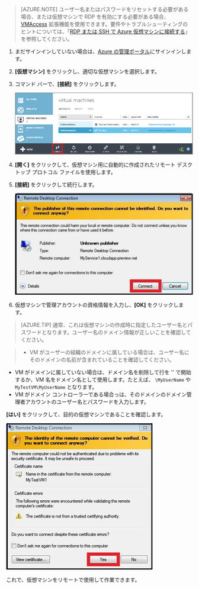 ﻿<properties services="virtual-machines" title="Windows Server が実行されている仮想マシンにログオンする方法" authors="KBDAzure" solutions="" manager="timlt" editor="tysonn" />

>[AZURE.NOTE] ユーザー名またはパスワードをリセットする必要がある場合、または仮想マシンで RDP を有効にする必要がある場合、[VMAccess](http://go.microsoft.com/fwlink/p/?LinkId=396856) 拡張機能を使用できます。要件やトラブルシューティングのヒントについては、「[RDP または SSH で Azure 仮想マシンに接続する](http://go.microsoft.com/fwlink/p/?LinkId=398294)」を参照してください。

1. まだサインインしていない場合は、[Azure の管理ポータル](http://manage.windowsazure.com)にサインインします。

2. **[仮想マシン]** をクリックし、適切な仮想マシンを選択します。

3. コマンド バーで、**[接続]** をクリックします。

	![Log on to the virtual machine](./media/virtual-machines-log-on-win-server/connectwindows.png)

4. **[開く]** をクリックして、仮想マシン用に自動的に作成されたリモート デスクトップ プロトコル ファイルを使用します。
	
5. **[接続]** をクリックして続行します。

	![Continue with connecting](./media/virtual-machines-log-on-win-server/connectpublisher.png)

6. 仮想マシンで管理アカウントの資格情報を入力し、**[OK]** をクリックします。 

 >[AZURE.TIP] 通常、これは仮想マシンの作成時に指定したユーザー名とパスワードとなります。ユーザー名のドメイン情報が正しいことを確認してください。

>- VM がユーザーの組織のドメインに属している場合は、ユーザー名にそのドメインの名前が含まれていることを確認してください。
- VM がドメインに属していない場合は、ドメイン名を削除して行を '\' で開始するか、VM 名をドメイン名として使用します。たとえば、 `\MyUserName` や  `MyTestVM\MyUserName` となります。 
- VM がドメイン コントローラーである場合っは、そのドメインのドメイン管理者アカウントのユーザー名とパスワードを入力します。

**[はい]** をクリックして、目的の仮想マシンであることを確認します。

![Verify the identity of the machine](./media/virtual-machines-log-on-win-server/connectverify.png)

これで、仮想マシンをリモートで使用して作業できます。


<!--HONumber=42-->
